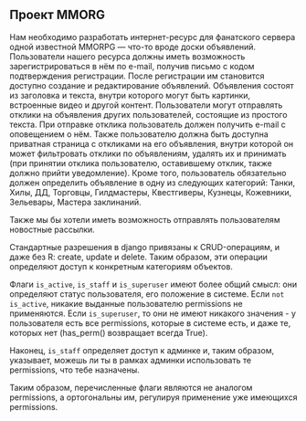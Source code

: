 Проект MMORG
--------
Нам необходимо разработать интернет-ресурс для фанатского сервера одной известной MMORPG — что-то вроде доски объявлений. 
Пользователи нашего ресурса должны иметь возможность зарегистрироваться в нём по e-mail, получив письмо с кодом подтверждения регистрации. 
После регистрации им становится доступно создание и редактирование объявлений. 
Объявления состоят из заголовка и текста, внутри которого могут быть картинки, встроенные видео и другой контент. 
Пользователи могут отправлять отклики на объявления других пользователей, состоящие из простого текста. 
При отправке отклика пользователь должен получить e-mail с оповещением о нём. 
Также пользователю должна быть доступна приватная страница с откликами на его объявления, внутри которой он может фильтровать отклики по объявлениям, 
удалять их и принимать (при принятии отклика пользователю, оставившему отклик, также должно прийти уведомление). 
Кроме того, пользователь обязательно должен определить объявление в одну из следующих 
категорий: Танки, Хилы, ДД, Торговцы, Гилдмастеры, Квестгиверы, Кузнецы, Кожевники, Зельевары, Мастера заклинаний.

Также мы бы хотели иметь возможность отправлять пользователям новостные рассылки.


Стандартные разрешения в django привязаны к CRUD-операциям, и даже без R: create, update и delete. 
Таким образом, эти операции определяют доступ к конкретным категориям объектов.

Флаги `is_active`, `is_staff` и `is_superuser` имеют более общий смысл: они определяют статус пользователя, его положение 
в системе. Если `not is_active`, никакие выданные пользователю permissions не применяются. Если `is_superuser`, то они 
не имеют никакого значения - у пользователя есть все permissions, которые в системе есть, и даже те, которых нет 
(has_perm() возвращает всегда True).

Наконец, `is_staff` определяет доступ к админке и, таким образом, указывает, можешь ли ты в рамках админки использовать 
те permissions, что тебе назначены.

Таким образом, перечисленные флаги являются не аналогом permissions, а ортогональны им, регулируя применение уже 
имеющихся permissions.